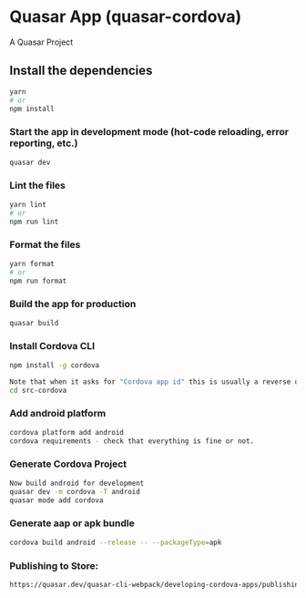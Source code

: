 # Quasar App (quasar-cordova)

A Quasar Project

## Install the dependencies
```bash
yarn
# or
npm install
```

### Start the app in development mode (hot-code reloading, error reporting, etc.)
```bash
quasar dev
```


### Lint the files
```bash
yarn lint
# or
npm run lint
```


### Format the files
```bash
yarn format
# or
npm run format
```



### Build the app for production
```bash
quasar build
```

### Install Cordova CLI
```bash
npm install -g cordova

Note that when it asks for "Cordova app id" this is usually a reverse domain name of your company which is used to uniquely identify your app.
cd src-cordova
```

### Add android platform
```bash
cordova platform add android
cordova requirements - check that everything is fine or not.
```

### Generate Cordova Project
```bash
Now build android for development
quasar dev -m cordova -T android
quasar mode add cordova
```

### Generate aap or apk bundle
```bash
cordova build android --release -- --packageType=apk
```
### Publishing to Store:
```bash
https://quasar.dev/quasar-cli-webpack/developing-cordova-apps/publishing-to-store#Introduction
```

